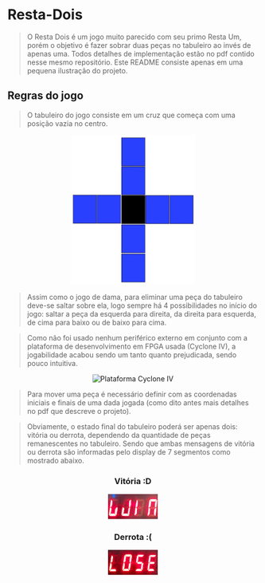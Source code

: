 # Resta-Dois
> O Resta Dois é um jogo muito parecido com seu primo Resta Um, porém o objetivo é fazer sobrar duas peças no tabuleiro ao invés de apenas uma. Todos detalhes de implementação estão no pdf contido nesse mesmo repositório. Este README consiste apenas em uma pequena ilustração do projeto.

## Regras do jogo
> O tabuleiro do jogo consiste em um cruz que começa com uma posição vazia no centro.

<p align="center">
  <img width="250" height="300" src="https://github.com/medina325/Resta-Dois/blob/main/images/tabuleiro.jpg?raw=true" alt="tabuleiro">
</p>

> Assim como o jogo de dama, para eliminar uma peça do tabuleiro deve-se saltar sobre ela, logo sempre há 4 possibilidades no início do jogo: saltar a peça da esquerda para direita, da direita para esquerda, de cima para baixo ou de baixo para cima.

> Como não foi usado nenhum periférico externo em conjunto com a plataforma de desenvolvimento em FPGA usada (Cyclone IV), a jogabilidade acabou sendo um tanto quanto prejudicada, sendo pouco intuitiva.

<p align="center">
  <img width="460" height="360" src="https://www.dhresource.com/0x0/f2/albu/g5/M00/5A/63/rBVaI1nDK4mAOr-LAAdEFp_RNEA674.jpg" alt="Plataforma Cyclone IV">
</p>

> Para mover uma peça é necessário definir com as coordenadas iniciais e finais de uma dada jogada (como dito antes mais detalhes no pdf que descreve o projeto).

> Obviamente, o estado final do tabuleiro poderá ser apenas dois: vitória ou derrota, dependendo da quantidade de peças remanescentes no tabuleiro. Sendo que ambas mensagens de vitória ou derrota são informadas pelo display de 7 segmentos como mostrado abaixo.

<h3 align="center">Vitória :D</h3>
<p align="center">
  <img id="cyclone" width="100" height="50" src="https://github.com/medina325/Resta-Dois/blob/main/images/win_display.jpg?raw=true" alt="win_display">
</p>

<h3 align="center">Derrota :(</h3>
<p align="center">
  <img id="cyclone" width="100" height="50" src="https://github.com/medina325/Resta-Dois/blob/main/images/lose_display.jpg?raw=true" alt="lose_display">
</p>
